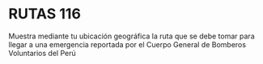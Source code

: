 # RUTAS 116

Muestra mediante tu ubicación geográfica la ruta que se debe tomar para llegar a una emergencia reportada por el Cuerpo General de Bomberos Voluntarios del Perú
